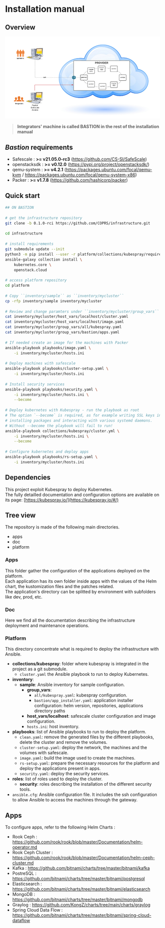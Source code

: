 # Installation manual

## Overview
![](./doc/img/deployment.png)

> **Integrators' machine is called BASTION in the rest of the installation manual**

## _Bastion_ requirements

- Safescale : **>= v21.05.0-rc3** (https://github.com/CS-SI/SafeScale)
- openstacksdk : **>= v0.12.0** (https://pypi.org/project/openstacksdk/)
- qemu-system : **>= v4.2.1** (https://packages.ubuntu.com/focal/qemu-kvm / https://packages.ubuntu.com/focal/qemu-system-x86)
- Packer : **>= v1.7.8** (https://github.com/hashicorp/packer)

## Quick start

```Bash
## ON BASTION

# get the infrastructure repository
git clone -b 0.1.0-rci https://github.com/COPRS/infrastructure.git

cd infrastructure

# install requirements
git submodule update --init
python3 -m pip install --user -r platform/collections/kubespray/requirements.txt
ansible-galaxy collection install \
    kubernetes.core \
    openstack.cloud

# access platform repository
cd platform

# Copy ``inventory/sample`` as ``inventory/mycluster``
cp -rfp inventory/sample inventory/mycluster

# Review and change paramters under ``inventory/mycluster/group_vars`` or ``inventory/mycluster/host_vars``
cat inventory/mycluster/host_vars/localhost/cluster.yaml
cat inventory/mycluster/host_vars/localhost/image.yaml
cat inventory/mycluster/group_vars/all/kubespray.yaml
cat inventory/mycluster/group_vars/bastion/apps.yaml

# If needed create an image for the machines with Packer
ansible-playbook playbooks/image.yaml \
    -i inventory/mycluster/hosts.ini

# Deploy machines with safescale
ansible-playbook playbooks/cluster-setup.yaml \
    -i inventory/mycluster/hosts.ini

# Install security services
ansible-playbook playbooks/security.yaml \
    -i inventory/mycluster/hosts.ini \
    --become

# Deploy kubernetes with Kubespray - run the playbook as root
# The option `--become` is required, as for example writing SSL keys in /etc/,
# installing packages and interacting with various systemd daemons.
# Without --become the playbook will fail to run!
ansible-playbook collections/kubespray/cluster.yml \
    -i inventory/mycluster/hosts.ini \
    --become

# Configure kubernetes and deploy apps
ansible-playbook playbooks/rs-setup.yaml \
    -i inventory/mycluster/hosts.ini
```

## Dependencies

This project exploit Kubespray to deploy Kubernetes.  
The fully detailled documentation and configuration options are available on its page: [https://kubespray.io/](https://kubespray.io/#/)

## Tree view
The repository is made of the following main directories.
- apps
- doc
- platform
### Apps
This folder gather the configuration of the applications deployed on the platform.  
Each application has its own folder inside apps with the values of the Helm chart, the kustomization files and the patches related.  
The application's directory can be splitted by environment with subfolders like dev, prod, etc.
### Doc
Here we find all the documentation describing the infrastructure deployment and maintenance operations.
### Platform
This directory concentrate what is required to deploy the infrastructure with Ansible.
- **collections/kubespray**: folder where kubespray is integrated in the project as a git submodule.
    - `cluster.yaml` the Ansible playbook to run to deploy Kubernetes.
- **inventory**: 
    - **sample**: Ansible inventory for sample configuration.
        - **group_vars**:
            - `all/kubespray.yaml`: kubespray configuration.
            - `bastion/app_installer.yaml`: application installer configuration: helm version, repositories, applications directory paths
        - **host_vars/localhost**: safescale cluster configuration and image configuration.
        - `hosts.ini`: host inventory.
- **playbooks**: list of Ansible playbooks to run to deploy the platform.
    - `clean.yaml`: remove the generated files by the different playbooks, delete the cluster and remove the volumes.
    - `cluster-setup.yaml`: deploy the network, the machines and the volumes with safescale.
    - `image.yaml`: build the image used to create the machines.
    - `rs-setup.yaml`: prepare the necessary resources for the platform and deploy the applications present in apps.
    - `security.yaml`: deploy the security services.
- **roles**: list of roles used to deploy the cluster.
    - **security**: roles describing the installation of the different security tools.
- `ansible.cfg`: Ansible configuration file. It includes the ssh configuration to allow Ansible to access the machines through the gateway.

## Apps

To configure apps, refer to the following Helm Charts :
- Rook Ceph : https://github.com/rook/rook/blob/master/Documentation/helm-operator.md
- Rook Ceph Cluster : https://github.com/rook/rook/blob/master/Documentation/helm-ceph-cluster.md
- Kafka : https://github.com/bitnami/charts/tree/master/bitnami/kafka
- PostreSQL : https://github.com/bitnami/charts/tree/master/bitnami/postgresql
- Elasticsearch : https://github.com/bitnami/charts/tree/master/bitnami/elasticsearch
- MongoDB : https://github.com/bitnami/charts/tree/master/bitnami/mongodb
- Graylog : https://github.com/KongZ/charts/tree/main/charts/graylog
- Spring Cloud Data Flow : https://github.com/bitnami/charts/tree/master/bitnami/spring-cloud-dataflow